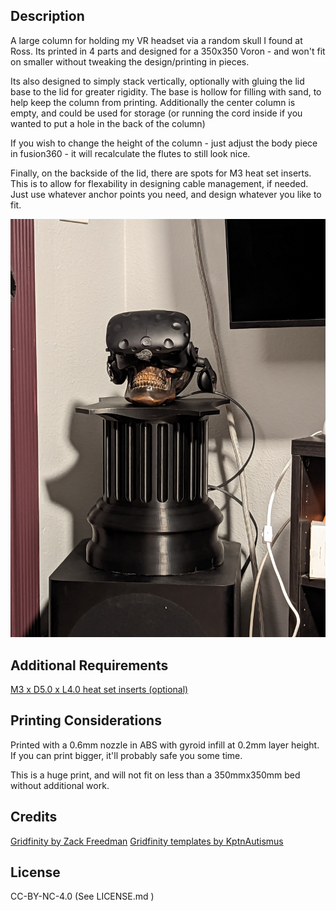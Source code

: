 Description
-----------

A large column for holding my VR headset via a random skull I found at Ross. Its printed in 4 parts and designed for a 350x350 Voron - and won't fit on smaller without tweaking the design/printing in pieces.

Its also designed to simply stack vertically, optionally with gluing the lid base to the lid for greater rigidity. The base is hollow for filling with sand, to help keep the column from printing. Additionally the center column is empty, and could be used for storage (or running the cord inside if you wanted to put a hole in the back of the column)

If you wish to change the height of the column - just adjust the body piece in fusion360 - it will recalculate the flutes to still look nice.

Finally, on the backside of the lid, there are spots for M3 heat set inserts. This is to allow for flexability in designing cable management, if needed. Just use whatever anchor points you need, and design whatever you like to fit.

![Picture of the print](photo.jpg)

Additional Requirements
-----------------------

[M3 x D5.0 x L4.0 heat set inserts (optional)](https://www.aliexpress.us/item/3256802340684101.html)

Printing Considerations
-----------------------

Printed with a 0.6mm nozzle in ABS with gyroid infill at 0.2mm layer height. If you can print bigger, it'll probably safe you some time.

This is a huge print, and will not fit on less than a 350mmx350mm bed without additional work.


Credits
-------

[Gridfinity by Zack Freedman](https://gridfinity.xyz/)
[Gridfinity templates by KptnAutismus](https://github.com/KptnAutismus/KptnAutismus)

License
-------

CC-BY-NC-4.0 (See LICENSE.md )


